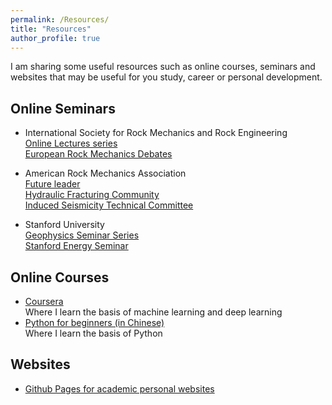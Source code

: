 ```yaml
---
permalink: /Resources/
title: "Resources"
author_profile: true
---
```


I am sharing some useful resources such as online courses, seminars and websites that may be useful for you study, career or personal development.

## Online Seminars  
* International Society for Rock Mechanics and Rock Engineering  
  [Online Lectures series](https://isrm.net/isrm/page/show/1104)  
  [European Rock Mechanics Debates](https://www.youtube.com/playlist?list=PLJDDx6DYJKNCENzmPzTbozT24fLrM_9y6)  

* American Rock Mechanics Association  
  [Future leader](https://www.youtube.com/@armafutureleaders8531)  
  [Hydraulic Fracturing Community](https://www.youtube.com/@ARMA_HFC/featured)  
  [Induced Seismicity Technical Committee](https://www.youtube.com/@armainducedseismicitytechn1162/featured)  

* Stanford University  
  [Geophysics Seminar Series](https://geophysics.stanford.edu/news-events/events/geophysics-seminar-series)  
  [Stanford Energy Seminar](https://www.youtube.com/@PrecourtInstitute/videos)  

## Online Courses  
* [Coursera](https://www.coursera.org/)  
  Where I learn the basis of machine learning and deep learning  
* [Python for beginners (in Chinese)](https://www.bilibili.com/video/BV1c4411e77t/?spm_id_from=333.337.search-card.all.click)  
  Where I learn the basis of Python   

## Websites  
* [Github Pages for academic personal websites](https://github.com/academicpages/academicpages.github.io)  